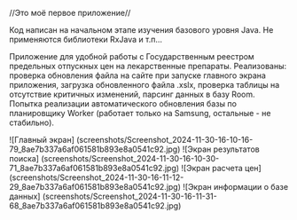   //Это моё первое приложение//

  Код написан на начальном этапе изучения базового уровня Java. Не применяются библиотеки RxJava и т.п...

Приложение для удобной работы с Государственным реестром предельных отпускных цен на лекарственные препараты.
Реализованы: проверка обновления файла на сайте при запуске главного экрана приложения, загрузка обновленного файла .xslx,
проверка таблицы на отсутствие критичных изменений, парсинг данных в базу Room. 
Попытка реализации автоматического обновления базы по планировщику Worker (работает только на Samsung, остальные - не стабильно).


![Главный экран] (screenshots/Screenshot_2024-11-30-16-10-16-79_8ae7b337a6af061581b893e8a0541c92.jpg)
![Экран результатов поиска] (screenshots/Screenshot_2024-11-30-16-10-30-71_8ae7b337a6af061581b893e8a0541c92.jpg)
![Экран расчета цен] (screenshots/Screenshot_2024-11-30-16-11-12-29_8ae7b337a6af061581b893e8a0541c92.jpg)
![Экран информации о базе данных] (screenshots/Screenshot_2024-11-30-16-11-31-68_8ae7b337a6af061581b893e8a0541c92.jpg)
